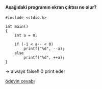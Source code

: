 #### Aşağıdaki programın ekran çıktısı ne olur?


```
#include <stdio.h>

int main()
{
	int a = 0;

	if (-1 < a-- < 0)
		printf("%d", --a);
	else
		printf("%d", ++a);
}
```
-> always false!! 0 print eder

[ödevin cevabı](https://vimeo.com/363327702)
